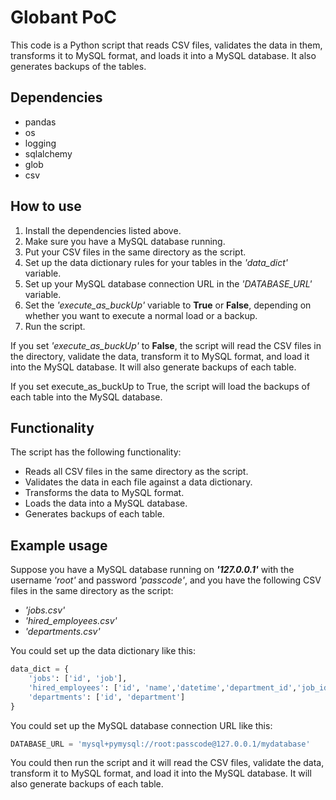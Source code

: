 # Globant PoC

This code is a Python script that reads CSV files, validates the data in them, transforms it to MySQL format, and loads it into a MySQL database. It also generates backups of the tables.

## Dependencies
- pandas
- os
- logging
- sqlalchemy
- glob
- csv

## How to use
1. Install the dependencies listed above.
2. Make sure you have a MySQL database running.
3. Put your CSV files in the same directory as the script.
4. Set up the data dictionary rules for your tables in the _'data_dict'_ variable.
5. Set up your MySQL database connection URL in the _'DATABASE_URL'_ variable.
6. Set the _'execute_as_buckUp'_ variable to **True** or **False**, depending on whether you want to execute a normal load or a backup.
7. Run the script.

If you set _'execute_as_buckUp'_ to  **False**, the script will read the CSV files in the directory, validate the data, transform it to MySQL format, and load it into the MySQL database. It will also generate backups of each table.

If you set execute_as_buckUp to True, the script will load the backups of each table into the MySQL database.

## Functionality
The script has the following functionality:

- Reads all CSV files in the same directory as the script.
- Validates the data in each file against a data dictionary.
- Transforms the data to MySQL format.
- Loads the data into a MySQL database.
- Generates backups of each table.

## Example usage
Suppose you have a MySQL database running on _**'127.0.0.1'**_ with the username _'root'_ and password _'passcode'_, and you have the following CSV files in the same directory as the script:

- _'jobs.csv'_
- _'hired_employees.csv'_
- _'departments.csv'_

You could set up the data dictionary like this:

```python
data_dict = {
    'jobs': ['id', 'job'],
    'hired_employees': ['id', 'name','datetime','department_id','job_id'],
    'departments': ['id', 'department']
}
```
You could set up the MySQL database connection URL like this:

```python
DATABASE_URL = 'mysql+pymysql://root:passcode@127.0.0.1/mydatabase'
```

You could then run the script and it will read the CSV files, validate the data, transform it to MySQL format, and load it into the MySQL database. It will also generate backups of each table.
